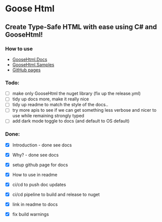 #  Goose Html

## Create Type-Safe HTML with ease using C# and GooseHtml!

### How to use

- [GooseHtml.Docs](docs)
- [GooseHtml.Samples](GooseHtml.Samples)
- [GitHub pages](https://jmkelly.github.io/goose/)

### Todo: 

- [ ] make only GooseHtml the nuget library (fix up the release.yml)
- [ ] tidy up docs more, make it really nice
- [ ] tidy up readme to match the style of the docs.. 
- [ ] try more apis to see if we can get something less verbose and nicer to use while remaining strongly typed
- [ ] add dark mode toggle to docs (and default to OS default)

### Done:

- [x] Introduction - done see docs
- [x] Why? - done see docs
- [x] setup github page for docs
- [x] How to use in readme
- [x] ci/cd to push doc updates
- [x] ci/cd pipeline to build and release to nuget
- [x] link in readme to docs
- [x] fix build warnings

